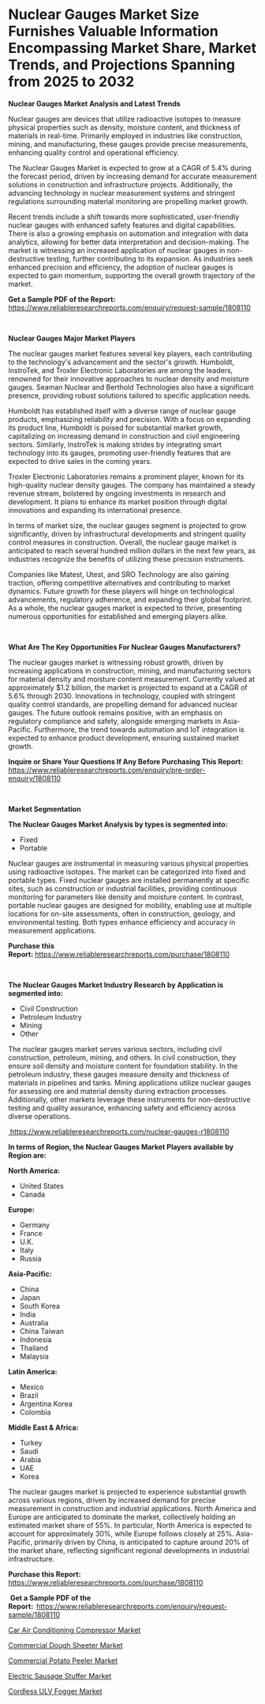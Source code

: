<p><h1>Nuclear Gauges Market Size Furnishes Valuable Information Encompassing Market Share, Market Trends, and Projections Spanning from 2025 to 2032</h1></p><p><strong>Nuclear Gauges Market Analysis and Latest Trends</strong></p>
<p><p>Nuclear gauges are devices that utilize radioactive isotopes to measure physical properties such as density, moisture content, and thickness of materials in real-time. Primarily employed in industries like construction, mining, and manufacturing, these gauges provide precise measurements, enhancing quality control and operational efficiency.</p><p>The Nuclear Gauges Market is expected to grow at a CAGR of 5.4% during the forecast period, driven by increasing demand for accurate measurement solutions in construction and infrastructure projects. Additionally, the advancing technology in nuclear measurement systems and stringent regulations surrounding material monitoring are propelling market growth.</p><p>Recent trends include a shift towards more sophisticated, user-friendly nuclear gauges with enhanced safety features and digital capabilities. There is also a growing emphasis on automation and integration with data analytics, allowing for better data interpretation and decision-making. The market is witnessing an increased application of nuclear gauges in non-destructive testing, further contributing to its expansion. As industries seek enhanced precision and efficiency, the adoption of nuclear gauges is expected to gain momentum, supporting the overall growth trajectory of the market.</p></p>
<p><strong>Get a Sample PDF of the Report:&nbsp;</strong> <a href="https://www.reliableresearchreports.com/enquiry/request-sample/1808110?utm_campaign=16&utm_medium=2&utm_source=Github&utm_content=ia&utm_term=19022025&utm_id=nuclear-gauges">https://www.reliableresearchreports.com/enquiry/request-sample/1808110</a></p>
<p>&nbsp;</p>
<p><strong>Nuclear Gauges Major Market Players</strong></p>
<p><p>The nuclear gauges market features several key players, each contributing to the technology's advancement and the sector's growth. Humboldt, InstroTek, and Troxler Electronic Laboratories are among the leaders, renowned for their innovative approaches to nuclear density and moisture gauges. Seaman Nuclear and Berthold Technologies also have a significant presence, providing robust solutions tailored to specific application needs.</p><p>Humboldt has established itself with a diverse range of nuclear gauge products, emphasizing reliability and precision. With a focus on expanding its product line, Humboldt is poised for substantial market growth, capitalizing on increasing demand in construction and civil engineering sectors. Similarly, InstroTek is making strides by integrating smart technology into its gauges, promoting user-friendly features that are expected to drive sales in the coming years.</p><p>Troxler Electronic Laboratories remains a prominent player, known for its high-quality nuclear density gauges. The company has maintained a steady revenue stream, bolstered by ongoing investments in research and development. It plans to enhance its market position through digital innovations and expanding its international presence.</p><p>In terms of market size, the nuclear gauges segment is projected to grow significantly, driven by infrastructural developments and stringent quality control measures in construction. Overall, the nuclear gauge market is anticipated to reach several hundred million dollars in the next few years, as industries recognize the benefits of utilizing these precision instruments.</p><p>Companies like Matest, Utest, and SRO Technology are also gaining traction, offering competitive alternatives and contributing to market dynamics. Future growth for these players will hinge on technological advancements, regulatory adherence, and expanding their global footprint. As a whole, the nuclear gauges market is expected to thrive, presenting numerous opportunities for established and emerging players alike.</p></p>
<p>&nbsp;</p>
<p><strong>What Are The Key Opportunities For Nuclear Gauges Manufacturers?</strong></p>
<p><p>The nuclear gauges market is witnessing robust growth, driven by increasing applications in construction, mining, and manufacturing sectors for material density and moisture content measurement. Currently valued at approximately $1.2 billion, the market is projected to expand at a CAGR of 5.6% through 2030. Innovations in technology, coupled with stringent quality control standards, are propelling demand for advanced nuclear gauges. The future outlook remains positive, with an emphasis on regulatory compliance and safety, alongside emerging markets in Asia-Pacific. Furthermore, the trend towards automation and IoT integration is expected to enhance product development, ensuring sustained market growth.</p></p>
<p><strong>Inquire or Share Your Questions If Any Before Purchasing This Report:</strong> <a href="https://www.reliableresearchreports.com/enquiry/pre-order-enquiry/1808110?utm_campaign=16&utm_medium=2&utm_source=Github&utm_content=ia&utm_term=19022025&utm_id=nuclear-gauges">https://www.reliableresearchreports.com/enquiry/pre-order-enquiry/1808110</a></p>
<p>&nbsp;</p>
<p><strong>Market Segmentation</strong></p>
<p><strong>The Nuclear Gauges Market Analysis by types is segmented into:</strong></p>
<p><ul><li>Fixed</li><li>Portable</li></ul></p>
<p><p>Nuclear gauges are instrumental in measuring various physical properties using radioactive isotopes. The market can be categorized into fixed and portable types. Fixed nuclear gauges are installed permanently at specific sites, such as construction or industrial facilities, providing continuous monitoring for parameters like density and moisture content. In contrast, portable nuclear gauges are designed for mobility, enabling use at multiple locations for on-site assessments, often in construction, geology, and environmental testing. Both types enhance efficiency and accuracy in measurement applications.</p></p>
<p><strong>Purchase this Report:&nbsp;</strong><a href="https://www.reliableresearchreports.com/purchase/1808110?utm_campaign=16&utm_medium=2&utm_source=Github&utm_content=ia&utm_term=19022025&utm_id=nuclear-gauges">https://www.reliableresearchreports.com/purchase/1808110</a></p>
<p>&nbsp;</p>
<p><strong>The Nuclear Gauges Market Industry Research by Application is segmented into:</strong></p>
<p><ul><li>Civil Construction</li><li>Petroleum Industry</li><li>Mining</li><li>Other</li></ul></p>
<p><p>The nuclear gauges market serves various sectors, including civil construction, petroleum, mining, and others. In civil construction, they ensure soil density and moisture content for foundation stability. In the petroleum industry, these gauges measure density and thickness of materials in pipelines and tanks. Mining applications utilize nuclear gauges for assessing ore and material density during extraction processes. Additionally, other markets leverage these instruments for non-destructive testing and quality assurance, enhancing safety and efficiency across diverse operations.</p></p>
<p><a href="https://www.reliableresearchreports.com/nuclear-gauges-r1808110?utm_campaign=16&utm_medium=2&utm_source=Github&utm_content=ia&utm_term=19022025&utm_id=nuclear-gauges">&nbsp;https://www.reliableresearchreports.com/nuclear-gauges-r1808110</a></p>
<p><strong>In terms of Region, the Nuclear Gauges Market Players available by Region are:</strong></p>
<p>
    <p> <strong> North America: </strong>
        <ul>
            <li>United States</li>
            <li>Canada</li>
        </ul>
        </p> 
    <p> <strong> Europe: </strong>
        <ul>
            <li>Germany</li>
            <li>France</li>
            <li>U.K.</li>
            <li>Italy</li>
            <li>Russia</li>
        </ul>
        </p> 
    <p> <strong> Asia-Pacific: </strong>
        <ul>
            <li>China</li>
            <li>Japan</li>
            <li>South Korea</li>
            <li>India</li>
            <li>Australia</li>
            <li>China Taiwan</li>
            <li>Indonesia</li>
            <li>Thailand</li>
            <li>Malaysia</li>
        </ul>
        </p> 
    <p> <strong> Latin America: </strong>
        <ul>
            <li>Mexico</li>
            <li>Brazil</li>
            <li>Argentina Korea</li>
            <li>Colombia</li>
        </ul>
        </p> 
    <p> <strong> Middle East & Africa: </strong>
        <ul>
            <li>Turkey</li>
            <li>Saudi</li>
            <li>Arabia</li>
            <li>UAE</li>
            <li>Korea</li>
        </ul>
    </p>
    </p>
<p><p>The nuclear gauges market is projected to experience substantial growth across various regions, driven by increased demand for precise measurement in construction and industrial applications. North America and Europe are anticipated to dominate the market, collectively holding an estimated market share of 55%. In particular, North America is expected to account for approximately 30%, while Europe follows closely at 25%. Asia-Pacific, primarily driven by China, is anticipated to capture around 20% of the market share, reflecting significant regional developments in industrial infrastructure.</p></p>
<p><strong>Purchase this Report: </strong><a href="https://www.reliableresearchreports.com/purchase/1808110?utm_campaign=16&utm_medium=2&utm_source=Github&utm_content=ia&utm_term=19022025&utm_id=nuclear-gauges">https://www.reliableresearchreports.com/purchase/1808110</a></p>
<p>&nbsp;<strong>Get a Sample PDF of the Report:&nbsp;&nbsp;</strong><a href="https://www.reliableresearchreports.com/enquiry/request-sample/1808110?utm_campaign=16&utm_medium=2&utm_source=Github&utm_content=ia&utm_term=19022025&utm_id=nuclear-gauges">https://www.reliableresearchreports.com/enquiry/request-sample/1808110</a></p>
<p><strong></strong></p>
<p><p><a href="https://github.com/abedlagagica4/Market-Research-Report-List-1/blob/main/car-air-conditioning-compressor-market.md?utm_campaign=16&utm_medium=2&utm_source=Github&utm_content=ia&utm_term=19022025&utm_id=nuclear-gauges">Car Air Conditioning Compressor Market</a></p><p><a href="https://github.com/djibenesha/Market-Research-Report-List-1/blob/main/commercial-dough-sheeter-market.md?utm_campaign=16&utm_medium=2&utm_source=Github&utm_content=ia&utm_term=19022025&utm_id=nuclear-gauges">Commercial Dough Sheeter Market</a></p><p><a href="https://github.com/leehihkl/Market-Research-Report-List-1/blob/main/commercial-potato-peeler-market.md?utm_campaign=16&utm_medium=2&utm_source=Github&utm_content=ia&utm_term=19022025&utm_id=nuclear-gauges">Commercial Potato Peeler Market</a></p><p><a href="https://github.com/nibbsmantji/Market-Research-Report-List-1/blob/main/electric-sausage-stuffer-market.md?utm_campaign=16&utm_medium=2&utm_source=Github&utm_content=ia&utm_term=19022025&utm_id=nuclear-gauges">Electric Sausage Stuffer Market</a></p><p><a href="https://github.com/birbamanan03/Market-Research-Report-List-1/blob/main/cordless-ulv-fogger-market.md?utm_campaign=16&utm_medium=2&utm_source=Github&utm_content=ia&utm_term=19022025&utm_id=nuclear-gauges">Cordless ULV Fogger Market</a></p></p>